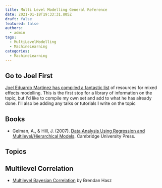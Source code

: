 ```yaml
---
title: Multi Level Modelling General Reference
date: 2021-01-18T19:33:31.805Z
draft: false
featured: false
authors:
  - admin
tags:
  - MultiLevelModelling
  - MachineLearning
categories:
  - MachineLearning
---
```


## Go to Joel First

[Joel Eduardo Martinez has compiled a fantastic list](https://joelemartinez.com/2015/07/14/mixed-effect-models/) of resources for mixed effects modelling. This is the first stop for a library of information on the topic, but I'd like to compile my own set and add to what he has already done. I'll also be adding any talks or tutorials I write on the topic

## Books

* Gelman, A., & Hill, J. (2007). [Data Analysis Using Regression and Multilevel/Hierarchical Models](https://www.abebooks.co.uk/servlet/BookSearchPL?an=Gelman&kn=Multilevel%2C+hierarchical&pn=Cambridge&tn=Data+Analysis+Using+Regression+and+Multilevel&xpod=on). Cambridge University Press.

## Topics

## Multilevel Correlation

* [Multilevel Bayesian Correlation](https://brendanhasz.github.io/2018/06/27/bayesian-correlations.html) by Brendan Hasz
